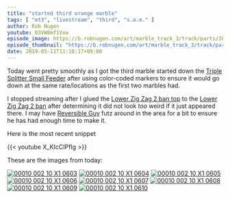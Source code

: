 ```yaml
---
title: "started third orange marble"
tags: [ "mt3", "livestream", "third", "s.o.m." ]
author: Rob Nugen
youtube: 03VW8mf1Vxw
episode_image: https://b.robnugen.com/art/marble_track_3/track/parts/2019/2019_may_10_24_lower_zig_zag_2ban_top.jpg
episode_thumbnail: "https://b.robnugen.com/art/marble_track_3/track/parts/2019/thumbs/2019_may_10_24_lower_zig_zag_2ban_top.jpg"
date: 2019-05-11T11:10:17+09:00
---
```


Today went pretty smoothly as I got the third marble started down the [Triple Splitter Small Feeder](/parts/triple-splitter-small-feeder/) after using color-coded markers to ensure it would go down at the same rate/locations as the first two marbles had.

I stopped streaming after I glued the [Lower Zig Zag 2 ban top](/parts/lower-zig-zag-2-ban-top/) to the [Lower Zig Zag 2 ban](/parts/lower-zig-zag-2-ban/) after determining it did not look *too* weird if it just appeared there.  I may have [Reversible Guy](/workers/reversible/) futz around in the area for a bit to ensure he has had enough time to make it.

Here is the most recent snippet

{{< youtube X_KIcCIPfIg >}}

These are the images from today:

[![00010 002 10 X1 0603](//b.robnugen.com/art/marble_track_3/frames/2019/thumbs/00010_002_10_X1_0603.jpg)](//b.robnugen.com/art/marble_track_3/frames/2019/00010_002_10_X1_0603.jpg)
[![00010 002 10 X1 0604](//b.robnugen.com/art/marble_track_3/frames/2019/thumbs/00010_002_10_X1_0604.jpg)](//b.robnugen.com/art/marble_track_3/frames/2019/00010_002_10_X1_0604.jpg)
[![00010 002 10 X1 0605](//b.robnugen.com/art/marble_track_3/frames/2019/thumbs/00010_002_10_X1_0605.jpg)](//b.robnugen.com/art/marble_track_3/frames/2019/00010_002_10_X1_0605.jpg)
[![00010 002 10 X1 0606](//b.robnugen.com/art/marble_track_3/frames/2019/thumbs/00010_002_10_X1_0606.jpg)](//b.robnugen.com/art/marble_track_3/frames/2019/00010_002_10_X1_0606.jpg)
[![00010 002 10 X1 0607](//b.robnugen.com/art/marble_track_3/frames/2019/thumbs/00010_002_10_X1_0607.jpg)](//b.robnugen.com/art/marble_track_3/frames/2019/00010_002_10_X1_0607.jpg)
[![00010 002 10 X1 0608](//b.robnugen.com/art/marble_track_3/frames/2019/thumbs/00010_002_10_X1_0608.jpg)](//b.robnugen.com/art/marble_track_3/frames/2019/00010_002_10_X1_0608.jpg)
[![00010 002 10 X1 0609](//b.robnugen.com/art/marble_track_3/frames/2019/thumbs/00010_002_10_X1_0609.jpg)](//b.robnugen.com/art/marble_track_3/frames/2019/00010_002_10_X1_0609.jpg)
[![00010 002 10 X1 0610](//b.robnugen.com/art/marble_track_3/frames/2019/thumbs/00010_002_10_X1_0610.jpg)](//b.robnugen.com/art/marble_track_3/frames/2019/00010_002_10_X1_0610.jpg)
